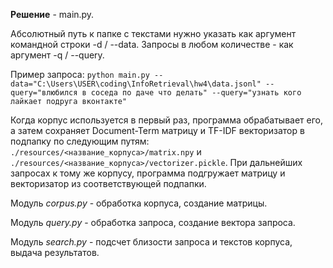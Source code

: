 **Решение** - main.py. 

Абсолютный путь к папке с текстами нужно указать как аргумент командной строки -d / --data. Запросы в любом количестве - как аргумент -q / --query. 

Пример запроса: `python main.py --data="C:\Users\USER\coding\InfoRetrieval\hw4\data.jsonl" --query="влюбился в соседа по даче что делать" --query="узнать кого лайкает подруга вконтакте"`

Когда корпус используется в первый раз, программа обрабатывает его, а затем сохраняет Document-Term матрицу и TF-IDF векторизатор в подпапку по следующим путям: `./resources/<название_корпуса>/matrix.npy` и `./resources/<название_корпуса>/vectorizer.pickle`. При дальнейших запросах к тому же корпусу, программа подгружает матрицу и векторизатор из соответствующей подпапки. 

Модуль *corpus.py* - обработка корпуса, создание матрицы.

Модуль *query.py* - обработка запроса, создание вектора запроса.

Модуль *search.py* - подсчет близости запроса и текстов корпуса, выдача результатов.